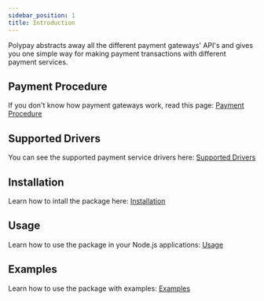 ```yaml
---
sidebar_position: 1
title: Introduction
---
```


Polypay abstracts away all the different payment gateways' API's and gives you one simple way for making payment transactions with different payment services.

## Payment Procedure

If you don't know how payment gateways work, read this page:
[Payment Procedure](/docs/payment-procedure)

## Supported Drivers

You can see the supported payment service drivers here:
[Supported Drivers](/docs/supported-drivers)

## Installation

Learn how to intall the package here:
[Installation](/docs/installation)

## Usage

Learn how to use the package in your Node.js applications:
[Usage](/docs/usage/request-payment)

## Examples

Learn how to use the package with examples:
[Examples](/docs/examples)
